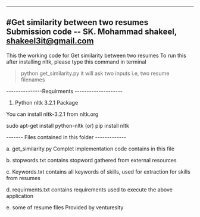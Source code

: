 -----------------------------------------------------------------
#Get similarity between two resumes 
Submission code
             -- SK. Mohammad shakeel, shakeel3it@gmail.com
-----------------------------------------------------------------

This the working code for Get similarity between two resumes
To run this after installing nltk, please type this command in terminal
>	python get_similarity.py
it will ask two inputs i.e, two resume filenames

---------------Requirments --------------------

1. Python nltk 3.2.1 Package

You can install nltk-3.2.1 from nltk.org

sudo apt-get install python-nltk	(or)	pip install nltk

------- Files contained in this folder -------------

a. get_similarity.py
	Complet implementation code contains in this file

b. stopwords.txt
	contains stopword gathered from external resources

c. Keywords.txt
	contains all keywords of skills, used for extraction for skills from resumes

d. requirments.txt
	contains requirements used to execute the above application

e. some of resume files
	Provided by venturesity
